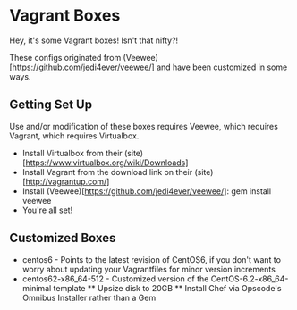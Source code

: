 # Vagrant Boxes #

Hey, it's some Vagrant boxes! Isn't that nifty?!

These configs originated from (Veewee)[https://github.com/jedi4ever/veewee/]
and have been customized in some ways.

## Getting Set Up ##

Use and/or modification of these boxes requires Veewee, which requires
Vagrant, which requires Virtualbox.

* Install Virtualbox from their
(site)[https://www.virtualbox.org/wiki/Downloads]
* Install Vagrant from the download link on their (site)[http://vagrantup.com/]
* Install (Veewee)[https://github.com/jedi4ever/veewee/]:
    gem install veewee
* You're all set!

## Customized Boxes ##

* centos6 - Points to the latest revision of CentOS6, if you don't want to
worry about updating your Vagrantfiles for minor version increments
* centos62-x86_64-512 - Customized version of the CentOS-6.2-x86_64-minimal
template
** Upsize disk to 20GB
** Install Chef via Opscode's Omnibus Installer rather than a Gem

